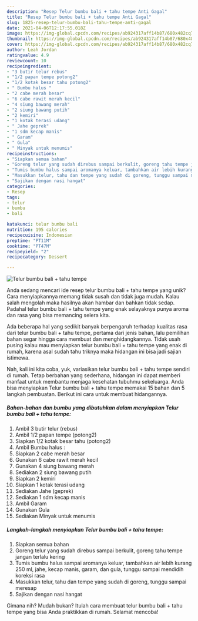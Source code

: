 ```yaml
---
description: "Resep Telur bumbu bali + tahu tempe Anti Gagal"
title: "Resep Telur bumbu bali + tahu tempe Anti Gagal"
slug: 1825-resep-telur-bumbu-bali-tahu-tempe-anti-gagal
date: 2021-04-06T12:17:55.018Z
image: https://img-global.cpcdn.com/recipes/ab924317aff14b87/680x482cq70/telur-bumbu-bali-tahu-tempe-foto-resep-utama.jpg
thumbnail: https://img-global.cpcdn.com/recipes/ab924317aff14b87/680x482cq70/telur-bumbu-bali-tahu-tempe-foto-resep-utama.jpg
cover: https://img-global.cpcdn.com/recipes/ab924317aff14b87/680x482cq70/telur-bumbu-bali-tahu-tempe-foto-resep-utama.jpg
author: Leah Jordan
ratingvalue: 4.9
reviewcount: 10
recipeingredient:
- "3 butir telur rebus"
- "1/2 papan tempe potong2"
- "1/2 kotak besar tahu potong2"
- " Bumbu halus "
- "2 cabe merah besar"
- "6 cabe rawit merah kecil"
- "4 siung bawang merah"
- "2 siung bawang putih"
- "2 kemiri"
- "1 kotak terasi udang"
- " Jahe geprek"
- "1 sdm kecap manis"
- " Garam"
- " Gula"
- " Minyak untuk menumis"
recipeinstructions:
- "Siapkan semua bahan"
- "Goreng telur yang sudah direbus sampai berkulit, goreng tahu tempe jangan terlalu kering"
- "Tumis bumbu halus sampai aromanya keluar, tambahkan air lebih kurang 250 ml, jahe, kecap manis, garam, dan gula, tunggu sampai mendidih koreksi rasa"
- "Masukkan telur, tahu dan tempe yang sudah di goreng, tunggu sampai meresap"
- "Sajikan dengan nasi hangat"
categories:
- Resep
tags:
- telur
- bumbu
- bali

katakunci: telur bumbu bali 
nutrition: 195 calories
recipecuisine: Indonesian
preptime: "PT11M"
cooktime: "PT47M"
recipeyield: "2"
recipecategory: Dessert

---
```



![Telur bumbu bali + tahu tempe](https://img-global.cpcdn.com/recipes/ab924317aff14b87/680x482cq70/telur-bumbu-bali-tahu-tempe-foto-resep-utama.jpg)

Anda sedang mencari ide resep telur bumbu bali + tahu tempe yang unik? Cara menyiapkannya memang tidak susah dan tidak juga mudah. Kalau salah mengolah maka hasilnya akan hambar dan bahkan tidak sedap. Padahal telur bumbu bali + tahu tempe yang enak selayaknya punya aroma dan rasa yang bisa memancing selera kita.



Ada beberapa hal yang sedikit banyak berpengaruh terhadap kualitas rasa dari telur bumbu bali + tahu tempe, pertama dari jenis bahan, lalu pemilihan bahan segar hingga cara membuat dan menghidangkannya. Tidak usah pusing kalau mau menyiapkan telur bumbu bali + tahu tempe yang enak di rumah, karena asal sudah tahu triknya maka hidangan ini bisa jadi sajian istimewa.


Nah, kali ini kita coba, yuk, variasikan telur bumbu bali + tahu tempe sendiri di rumah. Tetap berbahan yang sederhana, hidangan ini dapat memberi manfaat untuk membantu menjaga kesehatan tubuhmu sekeluarga. Anda bisa menyiapkan Telur bumbu bali + tahu tempe memakai 15 bahan dan 5 langkah pembuatan. Berikut ini cara untuk membuat hidangannya.

<!--inarticleads1-->

##### Bahan-bahan dan bumbu yang dibutuhkan dalam menyiapkan Telur bumbu bali + tahu tempe:

1. Ambil 3 butir telur (rebus)
1. Ambil 1/2 papan tempe (potong2)
1. Siapkan 1/2 kotak besar tahu (potong2)
1. Ambil  Bumbu halus :
1. Siapkan 2 cabe merah besar
1. Gunakan 6 cabe rawit merah kecil
1. Gunakan 4 siung bawang merah
1. Sediakan 2 siung bawang putih
1. Siapkan 2 kemiri
1. Siapkan 1 kotak terasi udang
1. Sediakan  Jahe (geprek)
1. Sediakan 1 sdm kecap manis
1. Ambil  Garam
1. Gunakan  Gula
1. Sediakan  Minyak untuk menumis




<!--inarticleads2-->

##### Langkah-langkah menyiapkan Telur bumbu bali + tahu tempe:

1. Siapkan semua bahan
1. Goreng telur yang sudah direbus sampai berkulit, goreng tahu tempe jangan terlalu kering
1. Tumis bumbu halus sampai aromanya keluar, tambahkan air lebih kurang 250 ml, jahe, kecap manis, garam, dan gula, tunggu sampai mendidih koreksi rasa
1. Masukkan telur, tahu dan tempe yang sudah di goreng, tunggu sampai meresap
1. Sajikan dengan nasi hangat




Gimana nih? Mudah bukan? Itulah cara membuat telur bumbu bali + tahu tempe yang bisa Anda praktikkan di rumah. Selamat mencoba!
